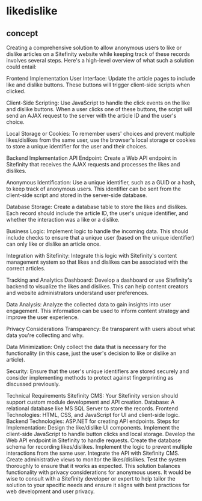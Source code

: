 # likedislike

## concept

Creating a comprehensive solution to allow anonymous users to like or dislike articles on a Sitefinity website while keeping track of these records involves several steps. Here's a high-level overview of what such a solution could entail:

Frontend Implementation
User Interface: Update the article pages to include like and dislike buttons. These buttons will trigger client-side scripts when clicked.

Client-Side Scripting: Use JavaScript to handle the click events on the like and dislike buttons. When a user clicks one of these buttons, the script will send an AJAX request to the server with the article ID and the user's choice.

Local Storage or Cookies: To remember users' choices and prevent multiple likes/dislikes from the same user, use the browser's local storage or cookies to store a unique identifier for the user and their choices.

Backend Implementation
API Endpoint: Create a Web API endpoint in Sitefinity that receives the AJAX requests and processes the likes and dislikes.

Anonymous Identification: Use a unique identifier, such as a GUID or a hash, to keep track of anonymous users. This identifier can be sent from the client-side script and stored in the server-side database.

Database Storage: Create a database table to store the likes and dislikes. Each record should include the article ID, the user's unique identifier, and whether the interaction was a like or a dislike.

Business Logic: Implement logic to handle the incoming data. This should include checks to ensure that a unique user (based on the unique identifier) can only like or dislike an article once.

Integration with Sitefinity: Integrate this logic with Sitefinity's content management system so that likes and dislikes can be associated with the correct articles.

Tracking and Analytics
Dashboard: Develop a dashboard or use Sitefinity's backend to visualize the likes and dislikes. This can help content creators and website administrators understand user preferences.

Data Analysis: Analyze the collected data to gain insights into user engagement. This information can be used to inform content strategy and improve the user experience.

Privacy Considerations
Transparency: Be transparent with users about what data you're collecting and why.

Data Minimization: Only collect the data that is necessary for the functionality (in this case, just the user's decision to like or dislike an article).

Security: Ensure that the user's unique identifiers are stored securely and consider implementing methods to protect against fingerprinting as discussed previously.

Technical Requirements
Sitefinity CMS: Your Sitefinity version should support custom module development and API creation.
Database: A relational database like MS SQL Server to store the records.
Frontend Technologies: HTML, CSS, and JavaScript for UI and client-side logic.
Backend Technologies: ASP.NET for creating API endpoints.
Steps for Implementation:
Design the like/dislike UI components.
Implement the client-side JavaScript to handle button clicks and local storage.
Develop the Web API endpoint in Sitefinity to handle requests.
Create the database schema for recording likes/dislikes.
Implement the logic to prevent multiple interactions from the same user.
Integrate the API with Sitefinity CMS.
Create administrative views to monitor the likes/dislikes.
Test the system thoroughly to ensure that it works as expected.
This solution balances functionality with privacy considerations for anonymous users. It would be wise to consult with a Sitefinity developer or expert to help tailor the solution to your specific needs and ensure it aligns with best practices for web development and user privacy.
